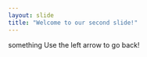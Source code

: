 ```yaml
---
layout: slide
title: "Welcome to our second slide!"
---
```

something 
Use the left arrow to go back!
